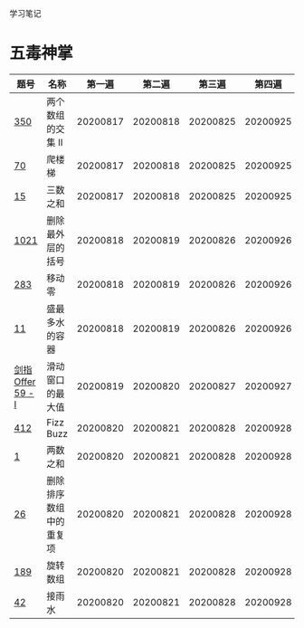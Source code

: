 学习笔记

# 五毒神掌

题号 | 名称 | 第一遍 | 第二遍 | 第三遍 | 第四遍
---|---|---|---|---|---
[350](https://leetcode-cn.com/problems/intersection-of-two-arrays-ii/) | 两个数组的交集 II | 20200817 | 20200818 | 20200825 | 20200925
[70](https://leetcode-cn.com/problems/climbing-stairs/) | 爬楼梯 | 20200817 | 20200818 | 20200825 | 20200925
[15](https://leetcode-cn.com/problems/3sum/solution/san-shu-zhi-he-by-leetcode-solution/) | 三数之和 | 20200817 | 20200818 | 20200825 | 20200925
[1021](https://leetcode-cn.com/problems/remove-outermost-parentheses/) | 删除最外层的括号 | 20200818 | 20200819 | 20200826 | 20200926
[283](https://leetcode-cn.com/problems/move-zeroes/) | 移动零 | 20200818 | 20200819 | 20200826 | 20200926
[11](https://leetcode-cn.com/problems/container-with-most-water/) | 盛最多水的容器 | 20200818 | 20200819 | 20200826 | 20200926
[剑指 Offer 59 - I](https://leetcode-cn.com/problems/hua-dong-chuang-kou-de-zui-da-zhi-lcof/) | 滑动窗口的最大值 | 20200819 | 20200820 | 20200827 | 20200927
[412](https://leetcode-cn.com/problems/fizz-buzz/) | Fizz Buzz | 20200820 | 20200821 | 20200828 | 20200928
[1](https://leetcode-cn.com/problems/two-sum/) | 两数之和 | 20200820 | 20200821 | 20200828 | 20200928
[26](https://leetcode-cn.com/problems/remove-duplicates-from-sorted-array/) | 删除排序数组中的重复项 | 20200820 | 20200821 | 20200828 | 20200928
[189](https://leetcode-cn.com/problems/rotate-array/) | 旋转数组 | 20200820 | 20200821 | 20200828 | 20200928
[42](https://leetcode-cn.com/problems/trapping-rain-water/) | 接雨水 | 20200820 | 20200821 | 20200828 | 20200928